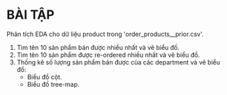 # BÀI TẬP
Phân tích EDA cho dữ liệu product trong 'order_products__prior.csv'.
1. Tìm tên 10 sản phẩm bán được nhiều nhất và vẽ biểu đồ.
2. Tìm tên 10 sản phẩm được re-ordered nhiều nhất và vẽ biểu đồ.
3. Thống kê số lượng sản phẩm bán được của các department và vẽ biểu đồ:
    - Biểu đồ cột.
    - Biểu đồ tree-map.